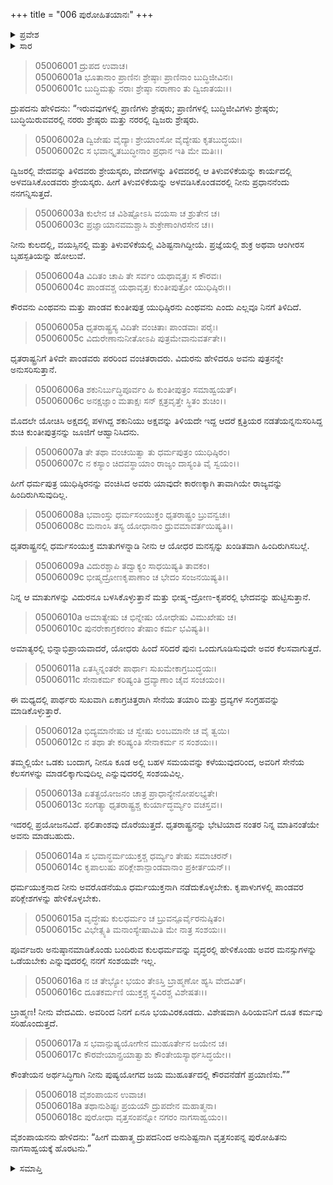 +++
title = "006 ಪುರೋಹಿತಯಾನಃ"
+++

<details><summary>ಪ್ರವೇಶ</summary>


।।   ಓಂ ಓಂ ನಮೋ ನಾರಾಯಣಾಯ।।   ಶ್ರೀ ವೇದವ್ಯಾಸಾಯ ನಮಃ ।।

ಶ್ರೀ ಕೃಷ್ಣದ್ವೈಪಾಯನ ವೇದವ್ಯಾಸ ವಿರಚಿತ  

**ಶ್ರೀ ಮಹಾಭಾರತ**

**ಉದ್ಯೋಗ ಪರ್ವ**

**ಉದ್ಯೋಗ ಪರ್ವ**

**ಅಧ್ಯಾಯ 6**


</details>


<details><summary>ಸಾರ</summary>

ದ್ರುಪದನು ತನ್ನ ವೃದ್ಧ ಪುರೋಹಿತನಿಗೆ “ಧರ್ಮಯುಕ್ತನಾದ ನೀನು ಅವರೊಡನೆಯೂ ಧರ್ಮಯುಕ್ತನಾಗಿ ನಡೆದುಕೊಂಡು, ಕೃಪಾಳುಗಳಲ್ಲಿ ಪಾಂಡವರ ಪರಿಕ್ಲೇಶಗಳನ್ನು ಮತ್ತು ಪೂರ್ವಜರು ಅನುಷ್ಠಾನಮಾಡಿಕೊಂಡು ಬಂದಿರುವ ಕುಲಧರ್ಮವನ್ನು ವೃದ್ಧರಲ್ಲಿ ಹೇಳಿಕೊಂಡು ಅವರ ಮನಸ್ಸುಗಳನ್ನು ಒಡೆಯಬೇಕು” ಎಂದು ಹೇಳಿ ದೂತನನ್ನಾಗಿ ಧೃತರಾಷ್ಟ್ರನಲ್ಲಿಗೆ ಕಳುಹಿಸುವುದು (1-18).

</details>


> 05006001 ದ್ರುಪದ ಉವಾಚ।  
05006001a ಭೂತಾನಾಂ ಪ್ರಾಣಿನಃ ಶ್ರೇಷ್ಠಾಃ ಪ್ರಾಣಿನಾಂ ಬುದ್ಧಿಜೀವಿನಃ।  
05006001c ಬುದ್ಧಿಮತ್ಸು ನರಾಃ ಶ್ರೇಷ್ಠಾ ನರಾಣಾಂ ತು ದ್ವಿಜಾತಯಃ।।

ದ್ರುಪದನು ಹೇಳಿದನು: “ಇರುವವುಗಳಲ್ಲಿ ಪ್ರಾಣಿಗಳು ಶ್ರೇಷ್ಠರು; ಪ್ರಾಣಿಗಳಲ್ಲಿ ಬುದ್ಧಿಜೀವಿಗಳು ಶ್ರೇಷ್ಠರು; ಬುದ್ಧಿಯಿರುವವರಲ್ಲಿ ನರರು ಶ್ರೇಷ್ಠರು ಮತ್ತು ನರರಲ್ಲಿ ದ್ವಿಜರು ಶ್ರೇಷ್ಠರು.

> 05006002a ದ್ವಿಜೇಷು ವೈದ್ಯಾಃ ಶ್ರೇಯಾಂಸೋ ವೈದ್ಯೇಷು ಕೃತಬುದ್ಧಯಃ।  
05006002c ಸ ಭವಾನ್ಕೃತಬುದ್ಧೀನಾಂ ಪ್ರಧಾನ ಇತಿ ಮೇ ಮತಿಃ।।

ದ್ವಿಜರಲ್ಲಿ ವೇದವನ್ನು ತಿಳಿದವರು ಶ್ರೇಯಸ್ಕರು, ವೇದಗಳನ್ನು ತಿಳಿದವರಲ್ಲಿ ಆ ತಿಳುವಳಿಕೆಯನ್ನು ಕಾರ್ಯದಲ್ಲಿ ಅಳವಡಿಸಿಕೊಂಡವರು ಶ್ರೇಯಸ್ಕರು. ಹೀಗೆ ತಿಳುವಳಿಕೆಯನ್ನು ಅಳವಡಿಸಿಕೊಂಡವರಲ್ಲಿ ನೀನು ಪ್ರಧಾನನೆಂದು ನನಗನ್ನಿಸುತ್ತದೆ.

> 05006003a ಕುಲೇನ ಚ ವಿಶಿಷ್ಟೋಽಸಿ ವಯಸಾ ಚ ಶ್ರುತೇನ ಚ।  
05006003c ಪ್ರಜ್ಞಾಯಾನವಮಶ್ಚಾಸಿ ಶುಕ್ರೇಣಾಂಗಿರಸೇನ ಚ।।

ನೀನು ಕುಲದಲ್ಲಿ, ವಯಸ್ಸಿನಲ್ಲಿ ಮತ್ತು ತಿಳುವಳಿಕೆಯಲ್ಲಿ ವಿಶಿಷ್ಟನಾಗಿದ್ದೀಯೆ. ಪ್ರಜ್ಞೆಯಲ್ಲಿ ಶುಕ್ರ ಅಥವಾ ಆಂಗೀರಸ ಬೃಹಸ್ಪತಿಯನ್ನು ಹೋಲುವೆ.

> 05006004a ವಿದಿತಂ ಚಾಪಿ ತೇ ಸರ್ವಂ ಯಥಾವೃತ್ತಃ ಸ ಕೌರವಃ।  
05006004c ಪಾಂಡವಶ್ಚ ಯಥಾವೃತ್ತಃ ಕುಂತೀಪುತ್ರೋ ಯುಧಿಷ್ಠಿರಃ।।

ಕೌರವನು ಎಂಥವನು ಮತ್ತು ಪಾಂಡವ ಕುಂತೀಪುತ್ರ ಯುಧಿಷ್ಠಿರನು ಎಂಥವನು ಎಂದು ಎಲ್ಲವೂ ನಿನಗೆ ತಿಳಿದಿದೆ.

> 05006005a ಧೃತರಾಷ್ಟ್ರಸ್ಯ ವಿದಿತೇ ವಂಚಿತಾಃ ಪಾಂಡವಾಃ ಪರೈಃ।  
05006005c ವಿದುರೇಣಾನುನೀತೋಽಪಿ ಪುತ್ರಮೇವಾನುವರ್ತತೇ।।

ಧೃತರಾಷ್ಟ್ರನಿಗೆ ತಿಳಿದೇ ಪಾಂಡವರು ಪರರಿಂದ ವಂಚಿತರಾದರು. ವಿದುರನು ಹೇಳಿದರೂ ಅವನು ಪುತ್ರನನ್ನೇ ಅನುಸರಿಸುತ್ತಾನೆ.

> 05006006a ಶಕುನಿರ್ಬುದ್ಧಿಪೂರ್ವಂ ಹಿ ಕುಂತೀಪುತ್ರಂ ಸಮಾಹ್ವಯತ್।  
05006006c ಅನಕ್ಷಜ್ಞಾಂ ಮತಾಕ್ಷಃ ಸನ್ ಕ್ಷತ್ರವೃತ್ತೇ ಸ್ಥಿತಂ ಶುಚಿಂ।।

ಮೊದಲೇ ಯೋಚಿಸಿ ಅಕ್ಷದಲ್ಲಿ ಪಳಗಿದ್ದ ಶಕುನಿಯು ಅಕ್ಷವನ್ನು ತಿಳಿಯದೇ ಇದ್ದ ಆದರೆ ಕ್ಷತ್ರಿಯರ ನಡತೆಯನ್ನನುಸರಿಸಿದ್ದ ಶುಚಿ ಕುಂತೀಪುತ್ರನನ್ನು ಜೂಜಿಗೆ ಆಹ್ವಾನಿಸಿದನು.

> 05006007a ತೇ ತಥಾ ವಂಚಯಿತ್ವಾ ತು ಧರ್ಮಪುತ್ರಂ ಯುಧಿಷ್ಠಿರಂ।   
05006007c ನ ಕಸ್ಯಾಂ ಚಿದವಸ್ಥಾಯಾಂ ರಾಜ್ಯಂ ದಾಸ್ಯಂತಿ ವೈ ಸ್ವಯಂ।।

ಹೀಗೆ ಧರ್ಮಪುತ್ರ ಯುಧಿಷ್ಠಿರನನ್ನು ವಂಚಿಸಿದ ಅವರು ಯಾವುದೇ ಕಾರಣಕ್ಕಾಗಿ ತಾವಾಗಿಯೇ ರಾಜ್ಯವನ್ನು ಹಿಂದಿರುಗಿಸುವುದಿಲ್ಲ.

> 05006008a ಭವಾಂಸ್ತು ಧರ್ಮಸಂಯುಕ್ತಂ ಧೃತರಾಷ್ಟ್ರಂ ಬ್ರುವನ್ವಚಃ।  
05006008c ಮನಾಂಸಿ ತಸ್ಯ ಯೋಧಾನಾಂ ಧ್ರುವಮಾವರ್ತಯಿಷ್ಯತಿ।।

ಧೃತರಾಷ್ಟ್ರನಲ್ಲಿ ಧರ್ಮಸಂಯುಕ್ತ ಮಾತುಗಳನ್ನಾಡಿ ನೀನು ಆ ಯೋಧರ ಮನಸ್ಸನ್ನು ಖಂಡಿತವಾಗಿ ಹಿಂದಿರುಗಿಸಬಲ್ಲೆ.

> 05006009a ವಿದುರಶ್ಚಾಪಿ ತದ್ವಾಕ್ಯಂ ಸಾಧಯಿಷ್ಯತಿ ತಾವಕಂ।  
05006009c ಭೀಷ್ಮದ್ರೋಣಕೃಪಾಣಾಂ ಚ ಭೇದಂ ಸಂಜನಯಿಷ್ಯತಿ।।

ನಿನ್ನ ಆ ಮಾತುಗಳನ್ನು ವಿದುರನೂ ಬಳಸಿಕೊಳ್ಳುತ್ತಾನೆ ಮತ್ತು ಭೀಷ್ಮ-ದ್ರೋಣ-ಕೃಪರಲ್ಲಿ ಭೇದವನ್ನು ಹುಟ್ಟಿಸುತ್ತಾನೆ.

> 05006010a ಅಮಾತ್ಯೇಷು ಚ ಭಿನ್ನೇಷು ಯೋಧೇಷು ವಿಮುಖೇಷು ಚ।  
05006010c ಪುನರೇಕಾಗ್ರಕರಣಂ ತೇಷಾಂ ಕರ್ಮ ಭವಿಷ್ಯತಿ।।

ಅಮಾತ್ಯರಲ್ಲಿ ಭಿನ್ನಾಭಿಪ್ರಾಯವಾದರೆ, ಯೋಧರು ಹಿಂದೆ ಸರಿದರೆ ಪುನಃ ಒಂದುಗೂಡಿಸುವುದೇ ಅವರ ಕೆಲಸವಾಗುತ್ತದೆ.

> 05006011a ಏತಸ್ಮಿನ್ನಂತರೇ ಪಾರ್ಥಾಃ ಸುಖಮೇಕಾಗ್ರಬುದ್ಧಯಃ।  
05006011c ಸೇನಾಕರ್ಮ ಕರಿಷ್ಯಂತಿ ದ್ರವ್ಯಾಣಾಂ ಚೈವ ಸಂಚಯಂ।।

ಈ ಮಧ್ಯದಲ್ಲಿ ಪಾರ್ಥರು ಸುಖವಾಗಿ ಏಕಾಗ್ರಚಿತ್ತರಾಗಿ ಸೇನೆಯ ತಯಾರಿ ಮತ್ತು ದ್ರವ್ಯಗಳ ಸಂಗ್ರಹವನ್ನು ಮಾಡಿಕೊಳ್ಳುತ್ತಾರೆ.

> 05006012a ಭಿದ್ಯಮಾನೇಷು ಚ ಸ್ವೇಷು ಲಂಬಮಾನೇ ಚ ವೈ ತ್ವಯಿ।  
05006012c ನ ತಥಾ ತೇ ಕರಿಷ್ಯಂತಿ ಸೇನಾಕರ್ಮ ನ ಸಂಶಯಃ।।

ತಮ್ಮಲ್ಲಿಯೇ ಒಡಕು ಬಂದಾಗ, ನೀನೂ ಕೂಡ ಅಲ್ಲಿ ಬಹಳ ಸಮಯವನ್ನು ಕಳೆಯುವುದರಿಂದ, ಅವರಿಗೆ ಸೇನೆಯ ಕೆಲಸಗಳನ್ನು ಮಾಡಲಿಕ್ಕಾಗುವುದಿಲ್ಲ ಎನ್ನುವುದರಲ್ಲಿ ಸಂಶಯವಿಲ್ಲ.

> 05006013a ಏತತ್ಪ್ರಯೋಜನಂ ಚಾತ್ರ ಪ್ರಾಧಾನ್ಯೇನೋಪಲಭ್ಯತೇ।  
05006013c ಸಂಗತ್ಯಾ ಧೃತರಾಷ್ಟ್ರಶ್ಚ ಕುರ್ಯಾದ್ಧರ್ಮ್ಯಂ ವಚಸ್ತವ।।

ಇದರಲ್ಲಿ ಪ್ರಯೋಜನವಿದೆ. ಫಲಿತಾಂಶವು ದೊರೆಯುತ್ತದೆ. ಧೃತರಾಷ್ಟ್ರನನ್ನು ಭೇಟಿಯಾದ ನಂತರ ನಿನ್ನ ಮಾತಿನಂತೆಯೇ ಅವನು ಮಾಡಬಹುದು.

> 05006014a ಸ ಭವಾನ್ಧರ್ಮಯುಕ್ತಶ್ಚ ಧರ್ಮ್ಯಂ ತೇಷು ಸಮಾಚರನ್।  
05006014c ಕೃಪಾಲುಷು ಪರಿಕ್ಲೇಶಾನ್ಪಾಂಡವಾನಾಂ ಪ್ರಕೀರ್ತಯನ್।।

ಧರ್ಮಯುಕ್ತನಾದ ನೀನು ಅವರೊಡನೆಯೂ ಧರ್ಮಯುಕ್ತನಾಗಿ ನಡೆದುಕೊಳ್ಳಬೇಕು. ಕೃಪಾಳುಗಳಲ್ಲಿ ಪಾಂಡವರ ಪರಿಕ್ಲೇಶಗಳನ್ನು ಹೇಳಿಕೊಳ್ಳಬೇಕು.

> 05006015a ವೃದ್ಧೇಷು ಕುಲಧರ್ಮಂ ಚ ಬ್ರುವನ್ಪೂರ್ವೈರನುಷ್ಠಿತಂ।  
05006015c ವಿಭೇತ್ಸ್ಯತಿ ಮನಾಂಸ್ಯೇಷಾಮಿತಿ ಮೇ ನಾತ್ರ ಸಂಶಯಃ।।

ಪೂರ್ವಜರು ಅನುಷ್ಠಾನಮಾಡಿಕೊಂಡು ಬಂದಿರುವ ಕುಲಧರ್ಮವನ್ನು ವೃದ್ಧರಲ್ಲಿ ಹೇಳಿಕೊಂಡು ಅವರ ಮನಸ್ಸುಗಳನ್ನು ಒಡೆಯಬೇಕು ಎನ್ನುವುದರಲ್ಲಿ ನನಗೆ ಸಂಶಯವೇ ಇಲ್ಲ.

> 05006016a ನ ಚ ತೇಭ್ಯೋ ಭಯಂ ತೇಽಸ್ತಿ ಬ್ರಾಹ್ಮಣೋ ಹ್ಯಸಿ ವೇದವಿತ್।  
05006016c ದೂತಕರ್ಮಣಿ ಯುಕ್ತಶ್ಚ ಸ್ಥವಿರಶ್ಚ ವಿಶೇಷತಃ।।

ಬ್ರಾಹ್ಮಣ! ನೀನು ವೇದವಿದು. ಅವರಿಂದ ನಿನಗೆ ಏನೂ ಭಯವಿರಕೂಡದು. ವಿಶೇಷವಾಗಿ ಹಿರಿಯವನಿಗೆ ದೂತ ಕರ್ಮವು ಸರಿಹೊಂದುತ್ತದೆ.

> 05006017a ಸ ಭವಾನ್ಪುಷ್ಯಯೋಗೇನ ಮುಹೂರ್ತೇನ ಜಯೇನ ಚ।  
05006017c ಕೌರವೇಯಾನ್ಪ್ರಯಾತ್ವಾಶು ಕೌಂತೇಯಸ್ಯಾರ್ಥಸಿದ್ಧಯೇ।।

ಕೌಂತೇಯನ ಅರ್ಥಸಿದ್ಧಿಗಾಗಿ ನೀನು ಪುಷ್ಯಯೋಗದ ಜಯ ಮುಹೂರ್ತದಲ್ಲಿ ಕೌರವನೆಡೆಗೆ ಪ್ರಯಾಣಿಸು.””

> 05006018 ವೈಶಂಪಾಯನ ಉವಾಚ।  
05006018a ತಥಾನುಶಿಷ್ಟಃ ಪ್ರಯಯೌ ದ್ರುಪದೇನ ಮಹಾತ್ಮನಾ।  
05006018c ಪುರೋಧಾ ವೃತ್ತಸಂಪನ್ನೋ ನಗರಂ ನಾಗಸಾಹ್ವಯಂ।।

ವೈಶಂಪಾಯನನು ಹೇಳಿದನು: “ಹೀಗೆ ಮಹಾತ್ಮ ದ್ರುಪದನಿಂದ ಅನುಶಿಷ್ಟನಾಗಿ ವೃತ್ತಸಂಪನ್ನ ಪುರೋಹಿತನು ನಾಗಸಾಹ್ವಯಕ್ಕೆ ಹೊರಟನು.”


<details><summary>ಸಮಾಪ್ತಿ</summary>


ಇತಿ ಶ್ರೀ ಮಹಾಭಾರತೇ ಉದ್ಯೋಗ ಪರ್ವಣಿ ಉದ್ಯೋಗ ಪರ್ವಣಿ ಪುರೋಹಿತಯಾನೇ ಷಷ್ಠೋಽಧ್ಯಾಯಃ।  
ಇದು ಶ್ರೀ ಮಹಾಭಾರತದಲ್ಲಿ ಉದ್ಯೋಗ ಪರ್ವದಲ್ಲಿ ಉದ್ಯೋಗ ಪರ್ವದಲ್ಲಿ ಪುರೋಹಿತಯಾನ ಎನ್ನುವ ಆರನೆಯ ಅಧ್ಯಾಯವು।


</details>
